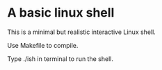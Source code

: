  # A basic linux shell
 This is a minimal but realistic interactive Linux shell. 
 
 Use Makefile to compile. 
 
 Type ./ish in terminal to run the shell. 
